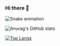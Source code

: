 ### Hi there 👋

<!--
**henriquegandra/henriquegandra** is a ✨ _special_ ✨ repository because its `README.md` (this file) appears on your GitHub profile.

Here are some ideas to get you started:

- 🔭 I’m currently working on ...
- 🌱 I’m currently learning ...
- 👯 I’m looking to collaborate on ...
- 🤔 I’m looking for help with ...
- 💬 Ask me about ...
- 📫 How to reach me: ...
- 😄 Pronouns: ...
- ⚡ Fun fact: ...
-->

![Snake animation](https://github.com/henriquegandra/henriquegandra/blob/output/github-contribution-grid-snake.svg)

![Anurag's GitHub stats](https://github-readme-stats.vercel.app/api?username=henriquegandra&show_icons=true&theme=tokyonight)

[![Top Langs](https://github-readme-stats.vercel.app/api/top-langs/?username=henriquegandra&langs_count=8)](https://github.com/anuraghazra/github-readme-stats)
